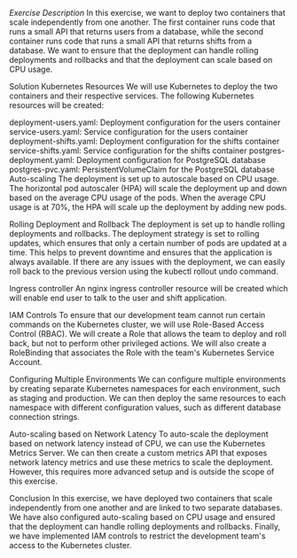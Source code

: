 *Exercise Description*
In this exercise, we want to deploy two containers that scale independently from one another. The first container runs code that runs a small API that returns users from a database, while the second container runs code that runs a small API that returns shifts from a database. We want to ensure that the deployment can handle rolling deployments and rollbacks and that the deployment can scale based on CPU usage.



Solution
Kubernetes Resources
We will use Kubernetes to deploy the two containers and their respective services. The following Kubernetes resources will be created:

deployment-users.yaml: Deployment configuration for the users container
service-users.yaml: Service configuration for the users container
deployment-shifts.yaml: Deployment configuration for the shifts container
service-shifts.yaml: Service configuration for the shifts container
postgres-deployment.yaml: Deployment configuration for PostgreSQL database
postgres-pvc.yaml: PersistentVolumeClaim for the PostgreSQL database
Auto-scaling
The deployment is set up to autoscale based on CPU usage. The horizontal pod autoscaler (HPA) will scale the deployment up and down based on the average CPU usage of the pods. When the average CPU usage is at 70%, the HPA will scale up the deployment by adding new pods.

Rolling Deployment and Rollback
The deployment is set up to handle rolling deployments and rollbacks. The deployment strategy is set to rolling updates, which ensures that only a certain number of pods are updated at a time. This helps to prevent downtime and ensures that the application is always available. If there are any issues with the deployment, we can easily roll back to the previous version using the kubectl rollout undo command.

Ingress controller
An nginx ingress controller resource will be created which will enable end user to talk to the user and shift application.

IAM Controls
To ensure that our development team cannot run certain commands on the Kubernetes cluster, we will use Role-Based Access Control (RBAC). We will create a Role that allows the team to deploy and roll back, but not to perform other privileged actions. We will also create a RoleBinding that associates the Role with the team's Kubernetes Service Account.

Configuring Multiple Environments
We can configure multiple environments by creating separate Kubernetes namespaces for each environment, such as staging and production. We can then deploy the same resources to each namespace with different configuration values, such as different database connection strings.

Auto-scaling based on Network Latency
To auto-scale the deployment based on network latency instead of CPU, we can use the Kubernetes Metrics Server. We can then create a custom metrics API that exposes network latency metrics and use these metrics to scale the deployment. However, this requires more advanced setup and is outside the scope of this exercise.

Conclusion
In this exercise, we have deployed two containers that scale independently from one another and are linked to two separate databases. We have also configured auto-scaling based on CPU usage and ensured that the deployment can handle rolling deployments and rollbacks. Finally, we have implemented IAM controls to restrict the development team's access to the Kubernetes cluster.




